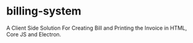 # billing-system
A Client Side Solution For Creating Bill and Printing the Invoice in HTML, Core JS and Electron. 
